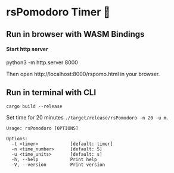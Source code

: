 
# rsPomodoro Timer 🍅

## Run in browser with WASM Bindings

#### Start http server
python3 -m http.server 8000

Then open http://localhost:8000/rspomo.html in your browser.


## Run in terminal with CLI

`cargo build --release`

Set time for 20 minutes
`./target/release/rsPomodoro -n 20 -u m`. 

```
Usage: rsPomodoro [OPTIONS]

Options:
  -t <timer>            [default: timer]
  -n <time_number>      [default: 5]
  -u <time_units>       [default: s]
  -h, --help            Print help
  -V, --version         Print version
```
